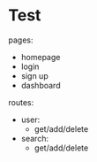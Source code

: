 # Test

pages:
- homepage
- login
- sign up
- dashboard

routes:
- user:
  - get/add/delete
- search:
  - get/add/delete
